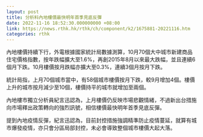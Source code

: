 ```yaml
---
layout: post
title: 分析料內地樓價最快明年首季見底反彈
date: 2022-11-16 18:52:30.000000000 +08:00
link: https://news.rthk.hk/rthk/ch/component/k2/1675881-20221116.htm
categories: rthk
---
```


內地樓價持續下行，外電根據國家統計局數據測算，10月70個大中城市新建商品住宅價格指數，按年跌幅擴大至1.6%，再創2015年8月以來最大跌幅，並且連續6個月下跌。10月樓價按月跌幅亦擴大至0.3%，連續3個月按月下跌。

統計局指，上月70個城市當中，有58個城市樓價按月下跌，較9月增加4個。樓價上升的城市按月減少至10個，樓價持平的城市就增加至兩個。

內地樓市獨立分析員紀言迅認為，上月樓價仍反映市場悲觀情緒，不過新出台措施向市場釋出政策轉向的強烈訊號，相信樓價最快明年首季見底反彈。

提到內地疫情反彈，紀言迅認為，目前封控措施強調精準防止疫情蔓延，就算有城市爆發疫情，亦只會分區局部封控，未必會導致整個城市樓價大起大落。
